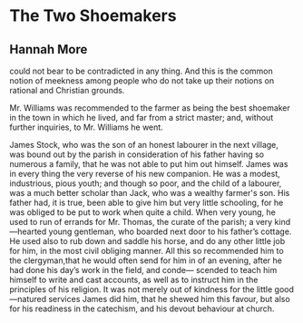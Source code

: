 # The Two Shoemakers
## Hannah More

could not bear to be contradicted in any thing. And this is the common notion of meekness among people who do not take up their notions on rational and Christian grounds.


Mr. Williams was recommended to the farmer as being the best shoemaker in the town in which he lived, and far from a strict master; and, without further inquiries, to Mr. Williams he went.


James Stock, who was the son of an honest labourer in the next village, was bound out by the parish in consideration of his father having so numerous a family, that he was not able to put him out himself. James was in every thing the very reverse of his new companion. He was a modest, industrious, pious youth; and though so poor, and the child of a labourer, was a much better scholar than Jack, who was a wealthy farmer's son. His father had, it is true, been able to give him but very little schooling, for he was obliged to be put to work when quite a child. When very young, he used to run of errands for Mr. Thomas, the curate of the parish; a very kind—hearted young gentleman, who boarded next door to his father’s cottage. He used also to rub down and saddle his horse, and do any other little job for him, in the most civil obliging manner. All this so recommended him to the clergyman,that he would often send for him in of an evening, after he had done his day’s work in the field, and conde— scended to teach him himself to write and cast accounts, as well as to instruct him in the principles of his religion. It was not merely out of kindness for the little good—natured services James did him, that he shewed him this favour, but also for his readiness in the catechism, and his devout behaviour at church.
